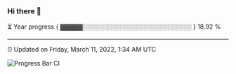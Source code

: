 ### Hi there 👋

⏳ Year progress { ▓▓▓▓▓░░░░░░░░░░░░░░░░░░░░░░░░░ } 18.92 %

---

⏰ Updated on Friday, March 11, 2022, 1:34 AM UTC

![Progress Bar CI](https://github.com/arthurbuhl/arthurbuhl/workflows/Progress%20Bar%20CI/badge.svg)
